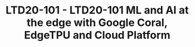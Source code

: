 ---
categories:
- ltd20
description: Join this session to see how you can run ML models on edge devices. Including
  - creating Tensorflow Lite models in the cloud or on the device, running inference
  on devices with Coral ARM platform and the Google EdgeTPU ML accelerator, and thoughts
  on managing the edge ML model lifecycle
image:
  featured: 'true'
  path: https://static.linaro.org/connect/ltd20/images/LTD20-101.png
session_id: LTD20-101
session_room: Linaro Tech Days Track 1
session_slot:
  end_time: 2020-03-24 10:20
  start_time: 2020-03-24 09:30
session_speakers:
- speaker_bio: Markku is a Cloud Solutions Architect at Google. He has worked in cloud
    computing for the past 10 years. Before joining Google, Markku led the cloud architecture
    of Nokia Siemens Networks’ global business units, and covered APAC as a technology
    evangelist at Amazon Web Services. He works out of Tokyo, and helps developers
    and customers across APAC understand how to best use and architect solutions for
    Google Cloud. Markku is the IoT/ML solutions lead for APAC for Google Cloud.
  speaker_company: Google Cloud
  speaker_image: http://avatars.sched.co/e/88/10468660/avatar.jpg.320x320px.jpg?8d3
  speaker_name: Markku Lepisto
  speaker_position: Head of IoT/ML Solutions, APAC, Google Cloud
  speaker_role: speaker
- speaker_bio: Tamas is a product manager for Google&#39;s Cloud AI and IoT products
    with a special interest on edge solutions.
  speaker_company: ''
  speaker_image: http://avatars.sched.co/6/5e/10468702/avatar.jpg.320x320px.jpg?cc8
  speaker_name: Tamas Daranyi
  speaker_position: Product Manager, Google
  speaker_role: speaker
session_track: Machine Learning/AI
tag: session
tags: Machine Learning/AI
title: LTD20-101 - LTD20-101 ML and AI at the edge with Google Coral, EdgeTPU and
  Cloud Platform
---